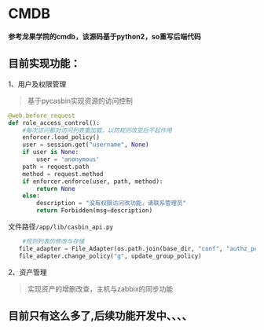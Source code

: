 # CMDB

**参考龙果学院的cmdb，该源码基于python2，so重写后端代码**

## 目前实现功能：

1、用户及权限管理


> 基于pycasbin实现资源的访问控制

```python
@web.before_request
def role_access_control():
	#每次访问都对访问列表重加载，以防规则改变后不起作用
    enforcer.load_policy()
    user = session.get("username", None)
    if user is None:
        user = 'anonymous'
    path = request.path
    method = request.method
    if enforcer.enforce(user, path, method):
        return None
    else:
        description = "没有权限访问改功能，请联系管理员"
        return Forbidden(msg=description)
```
文件路径`/app/lib/casbin_api.py`
```python
	#规则列表的修改与存储
   file_adapter = File_Adapter(os.path.join(base_dir, "conf", "authz_policy.csv"))
   file_adapter.change_policy("g", update_group_policy)
```

2、资产管理


> 实现资产的增删改查，主机与zabbix的同步功能

## 目前只有这么多了,后续功能开发中、、、、
